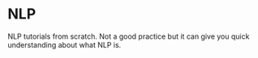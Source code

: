 # NLP

NLP tutorials from scratch. Not a good practice but it can give you quick understanding about what NLP is. 

